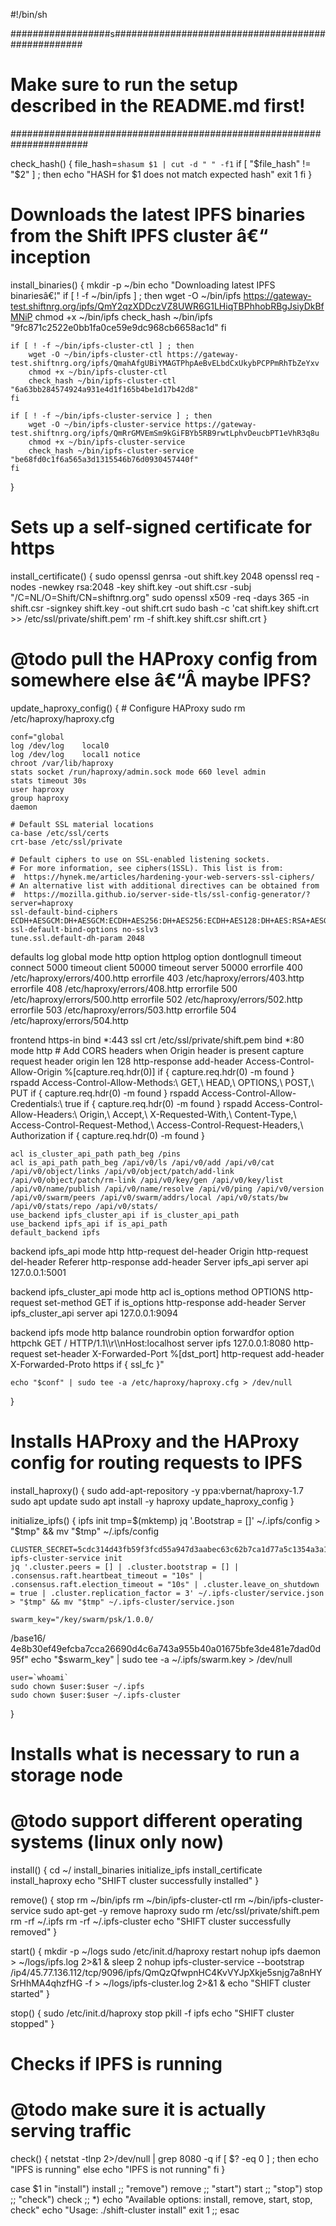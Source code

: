 #!/bin/sh

##################s###################################################
#    Make sure to run the setup described in the README.md first!    #
######################################################################

check_hash() {
    file_hash=`shasum $1 | cut -d " " -f1`
    if [ "$file_hash" != "$2" ] ; then
        echo "HASH for $1 does not match expected hash"
        exit 1
    fi
}

# Downloads the latest IPFS binaries from the Shift IPFS cluster â€“ inception
install_binaries() {
    mkdir -p ~/bin
    echo "Downloading latest IPFS binariesâ€¦"
    if [ ! -f ~/bin/ipfs ] ; then
        wget -O ~/bin/ipfs https://gateway-test.shiftnrg.org/ipfs/QmY2qzXDDczVZ8UWR6G1LHiqTBPhhobRBgJsiyDkBfMNiP
        chmod +x ~/bin/ipfs
        check_hash ~/bin/ipfs "9fc871c2522e0bb1fa0ce59e9dc968cb6658ac1d"
    fi

    if [ ! -f ~/bin/ipfs-cluster-ctl ] ; then
        wget -O ~/bin/ipfs-cluster-ctl https://gateway-test.shiftnrg.org/ipfs/QmahAfgUBiYMAGTPhpAeBvELbdCxUkybPCPPmRhTbZeYxv
        chmod +x ~/bin/ipfs-cluster-ctl
        check_hash ~/bin/ipfs-cluster-ctl "6a63bb284574924a931e4d1f165b4be1d17b42d8"
    fi

    if [ ! -f ~/bin/ipfs-cluster-service ] ; then
        wget -O ~/bin/ipfs-cluster-service https://gateway-test.shiftnrg.org/ipfs/QmRrGMVEmSm9kGiFBYb5RB9rwtLphvDeucbPT1eVhR3q8u
        chmod +x ~/bin/ipfs-cluster-service
        check_hash ~/bin/ipfs-cluster-service "be68fd0c1f6a565a3d1315546b76d0930457440f"
    fi
}

# Sets up a self-signed certificate for https
install_certificate() {
    sudo openssl genrsa -out shift.key 2048
    openssl req -nodes -newkey rsa:2048 -key shift.key -out shift.csr -subj "/C=NL/O=Shift/CN=shiftnrg.org"
    sudo openssl x509 -req -days 365 -in shift.csr -signkey shift.key -out shift.crt
    sudo bash -c 'cat shift.key shift.crt >> /etc/ssl/private/shift.pem'
    rm -f shift.key shift.csr shift.crt
}

# @todo pull the HAProxy config from somewhere else â€“Â maybe IPFS?
update_haproxy_config() {
    # Configure HAProxy
    sudo rm /etc/haproxy/haproxy.cfg

    conf="global
    log /dev/log    local0
    log /dev/log    local1 notice
    chroot /var/lib/haproxy
    stats socket /run/haproxy/admin.sock mode 660 level admin
    stats timeout 30s
    user haproxy
    group haproxy
    daemon

    # Default SSL material locations
    ca-base /etc/ssl/certs
    crt-base /etc/ssl/private

    # Default ciphers to use on SSL-enabled listening sockets.
    # For more information, see ciphers(1SSL). This list is from:
    #  https://hynek.me/articles/hardening-your-web-servers-ssl-ciphers/
    # An alternative list with additional directives can be obtained from
    #  https://mozilla.github.io/server-side-tls/ssl-config-generator/?server=haproxy
    ssl-default-bind-ciphers ECDH+AESGCM:DH+AESGCM:ECDH+AES256:DH+AES256:ECDH+AES128:DH+AES:RSA+AESGCM:RSA+AES:!aNULL:!MD5:!DSS
    ssl-default-bind-options no-sslv3
    tune.ssl.default-dh-param 2048

defaults
    log global
    mode    http
    option  httplog
    option  dontlognull
    timeout connect 5000
    timeout client  50000
    timeout server  50000
    errorfile 400 /etc/haproxy/errors/400.http
    errorfile 403 /etc/haproxy/errors/403.http
    errorfile 408 /etc/haproxy/errors/408.http
    errorfile 500 /etc/haproxy/errors/500.http
    errorfile 502 /etc/haproxy/errors/502.http
    errorfile 503 /etc/haproxy/errors/503.http
    errorfile 504 /etc/haproxy/errors/504.http

frontend https-in
    bind *:443 ssl crt /etc/ssl/private/shift.pem
    bind *:80
    mode http
    # Add CORS headers when Origin header is present
    capture request header origin len 128
    http-response add-header Access-Control-Allow-Origin %[capture.req.hdr(0)] if { capture.req.hdr(0) -m found }
    rspadd Access-Control-Allow-Methods:\ GET,\ HEAD,\ OPTIONS,\ POST,\ PUT  if { capture.req.hdr(0) -m found }
    rspadd Access-Control-Allow-Credentials:\ true  if { capture.req.hdr(0) -m found }
    rspadd Access-Control-Allow-Headers:\ Origin,\ Accept,\ X-Requested-With,\ Content-Type,\ Access-Control-Request-Method,\ Access-Control-Request-Headers,\ Authorization  if { capture.req.hdr(0) -m found }

    acl is_cluster_api_path path_beg /pins
    acl is_api_path path_beg /api/v0/ls /api/v0/add /api/v0/cat /api/v0/object/links /api/v0/object/patch/add-link /api/v0/object/patch/rm-link /api/v0/key/gen /api/v0/key/list /api/v0/name/publish /api/v0/name/resolve /api/v0/ping /api/v0/version /api/v0/swarm/peers /api/v0/swarm/addrs/local /api/v0/stats/bw /api/v0/stats/repo /api/v0/stats/
    use_backend ipfs_cluster_api if is_cluster_api_path
    use_backend ipfs_api if is_api_path
    default_backend ipfs

backend ipfs_api
    mode http
    http-request del-header Origin
    http-request del-header Referer
    http-response add-header Server ipfs_api
    server api 127.0.0.1:5001

backend ipfs_cluster_api
    mode http
    acl is_options method OPTIONS
    http-request set-method GET if is_options
    http-response add-header Server ipfs_cluster_api
    server api 127.0.0.1:9094

backend ipfs
    mode http
    balance roundrobin
    option forwardfor
    option httpchk GET / HTTP/1.1\\\r\\\nHost:localhost
    server ipfs 127.0.0.1:8080
    http-request set-header X-Forwarded-Port %[dst_port]
    http-request add-header X-Forwarded-Proto https if { ssl_fc }"

    echo "$conf" | sudo tee -a /etc/haproxy/haproxy.cfg > /dev/null
}

# Installs HAProxy and the HAProxy config for routing requests to IPFS
install_haproxy() {
    sudo add-apt-repository -y ppa:vbernat/haproxy-1.7
    sudo apt update
    sudo apt install -y haproxy
    update_haproxy_config
}

initialize_ipfs() {
    ipfs init
    tmp=$(mktemp)
    jq '.Bootstrap = []' ~/.ipfs/config > "$tmp" && mv "$tmp" ~/.ipfs/config

    CLUSTER_SECRET=5cdc314d43fb59f3fcd55a947d3aabec63c62b7ca1d77a5c1354a3a16a563faa ipfs-cluster-service init
    jq '.cluster.peers = [] | .cluster.bootstrap = [] | .consensus.raft.heartbeat_timeout = "10s" | .consensus.raft.election_timeout = "10s" | .cluster.leave_on_shutdown = true | .cluster.replication_factor = 3' ~/.ipfs-cluster/service.json > "$tmp" && mv "$tmp" ~/.ipfs-cluster/service.json

    swarm_key="/key/swarm/psk/1.0.0/
/base16/
4e8b30ef49efcba7cca26690d4c6a743a955b40a01675bfe3de481e7dad0d95f"
    echo "$swarm_key" | sudo tee -a ~/.ipfs/swarm.key > /dev/null

    user=`whoami`
    sudo chown $user:$user ~/.ipfs
    sudo chown $user:$user ~/.ipfs-cluster
}

# Installs what is necessary to run a storage node
# @todo support different operating systems (linux only now)
install() {
    cd ~/
    install_binaries
    initialize_ipfs
    install_certificate
    install_haproxy
    echo "SHIFT cluster successfully installed"
}

remove() {
    stop
    rm ~/bin/ipfs
    rm ~/bin/ipfs-cluster-ctl
    rm ~/bin/ipfs-cluster-service
    sudo apt-get -y remove haproxy
    sudo rm /etc/ssl/private/shift.pem
    rm -rf ~/.ipfs
    rm -rf ~/.ipfs-cluster
    echo "SHIFT cluster successfully removed"
}

start() {
    mkdir -p ~/logs
    sudo /etc/init.d/haproxy restart
    nohup ipfs daemon > ~/logs/ipfs.log 2>&1 &
    sleep 2
    nohup ipfs-cluster-service --bootstrap /ip4/45.77.136.112/tcp/9096/ipfs/QmQzQfwpnHC4KvVYJpXkje5snjg7a8nHYSrHhMA4qhzfHG -f > ~/logs/ipfs-cluster.log 2>&1 &
    echo "SHIFT cluster started"
}

stop() {
    sudo /etc/init.d/haproxy stop
    pkill -f ipfs
    echo "SHIFT cluster stopped"
}

# Checks if IPFS is running
#
# @todo make sure it is actually serving traffic
check() {
    netstat -tlnp 2>/dev/null | grep 8080 -q
    if [ $? -eq 0 ] ; then
        echo "IPFS is running"
    else
        echo "IPFS is not running"
    fi
}

case $1 in
    "install")
      install
    ;;
    "remove")
      remove
    ;;
    "start")
      start
    ;;
    "stop")
      stop
    ;;
    "check")
      check
    ;;
    *)
    echo "Available options: install, remove, start, stop, check"
    echo "Usage: ./shift-cluster install"
    exit 1
    ;;
esac
